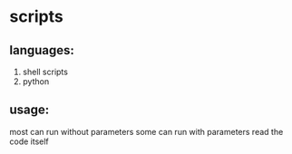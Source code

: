 # scripts

## languages:
1. shell scripts
2. python

## usage:
most can run without parameters 
some can run with parameters 
read the code itself 

